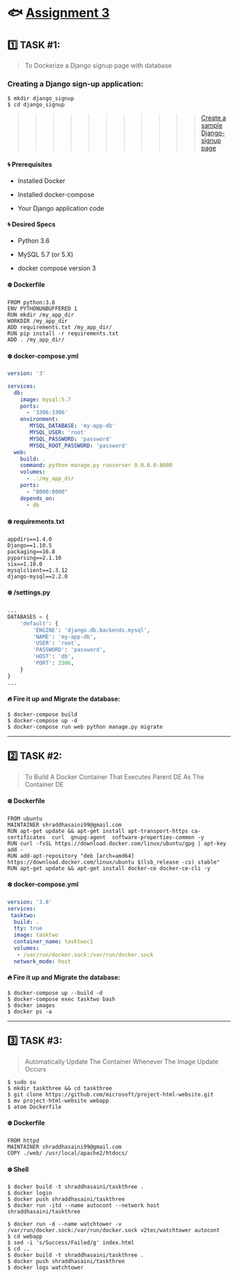 # :fish: [Assignment 3](https://www.youtube.com/watch?v=HzGLd6q9AH0)

## :one: TASK #1:
> To Dockerize a Django signup page with database

### Creating a Django sign-up application:
```shell
$ mkdir django_signup
$ cd django_signup

```
>>>>>>>>>>>[Create a sample Django-signup page](https://github.com/Shraddhasaini/Django_Adhoc)

#### :cyclone: Prerequisites
* Installed Docker

* Installed docker-compose

* Your Django application code

#### :cyclone: Desired Specs
* Python 3.6

* MySQL 5.7 (or 5.X)

* docker compose version 3

#### :snowflake: Dockerfile
```text
FROM python:3.6
ENV PYTHONUNBUFFERED 1
RUN mkdir /my_app_dir
WORKDIR /my_app_dir
ADD requirements.txt /my_app_dir/
RUN pip install -r requirements.txt
ADD . /my_app_dir/
```
#### :snowflake: docker-compose.yml
```yaml
version: '3'

services:
  db:
    image: mysql:5.7
    ports:
      - '3306:3306'
    environment:
       MYSQL_DATABASE: 'my-app-db'
       MYSQL_USER: 'root'
       MYSQL_PASSWORD: 'password'
       MYSQL_ROOT_PASSWORD: 'password'
  web:
    build: .
    command: python manage.py runserver 0.0.0.0:8000
    volumes:
      - .:/my_app_dir
    ports:
      - "8000:8000"
    depends_on:
      - db
```

#### :snowflake: requirements.txt
```
appdirs==1.4.0
Django==1.10.5
packaging==16.8
pyparsing==2.1.10
six==1.10.0
mysqlclient==1.3.12
django-mysql==2.2.0
```
#### :snowflake: /settings.py
```python
...
DATABASES = {
    'default': {
        'ENGINE': 'django.db.backends.mysql',
        'NAME': 'my-app-db',
        'USER': 'root',
        'PASSWORD': 'password',
        'HOST': 'db',
        'PORT': 3306,
    }
}
...
```
#### :fire: Fire it up and Migrate the database:
```shell
$ docker-compose build
$ docker-compose up -d
$ docker-compose run web python manage.py migrate
```
----------------------
## :two: TASK #2: 
>To Build A Docker Container That Executes Parent DE As The Container DE

#### :snowflake: Dockerfile
```text
FROM ubuntu
MAINTAINER shraddhasaini99@gmail.com
RUN apt-get update && apt-get install apt-transport-https ca-certificates  curl  gnupg-agent  software-properties-common -y
RUN curl -fsSL https://download.docker.com/linux/ubuntu/gpg | apt-key add -
RUN add-apt-repository "deb [arch=amd64] https://download.docker.com/linux/ubuntu $(lsb_release -cs) stable"
RUN apt-get update && apt-get install docker-ce docker-ce-cli -y
```

#### :snowflake: docker-compose.yml
```yaml
version: '3.8'
services:
 tasktwo:
  build: .
  tty: true
  image: tasktwo
  container_name: tasktwoc1
  volumes:
   - /var/run/docker.sock:/var/run/docker.sock
  network_mode: host
```
#### :fire: Fire it up and Migrate the database:
```shell
$ docker-compose up --build -d
$ docker-compose exec tasktwo bash
$ docker images
$ docker ps -a
```
----------------------------------

## :three: TASK #3:
> Automatically Update The Container Whenever The Image Update Occurs

```shell
$ sudo su
$ mkdir taskthree && cd taskthree
$ git clone https://github.com/microsoft/project-html-website.git
$ mv project-html-website webapp
$ atom Dockerfile
```
#### :snowflake: Dockerfile
```text
FROM httpd
MAINTAINER shraddhasaini99@gmail.com
COPY ./web/ /usr/local/apache2/htdocs/
```
#### :snowflake: Shell
```shell
$ docker build -t shraddhasaini/taskthree .
$ docker login
$ docker push shraddhasaini/taskthree
$ docker run -itd --name autocont --network host shraddhasaini/taskthree
```
```shell
$ docker run -d --name watchtower -v /var/run/docker.sock:/var/run/docker.sock v2tec/watchtower autocont
$ cd webapp
$ sed -i 's/Success/Failed/g' index.html
$ cd ..
$ docker build -t shraddhasaini/taskthree .
$ docker push shraddhasaini/taskthree
$ docker logs watchtower
```
